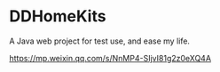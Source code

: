 # DDHomeKits
A Java web project for test use, and ease my life.

https://mp.weixin.qq.com/s/NnMP4-SIjvI81g2z0eXQ4A
